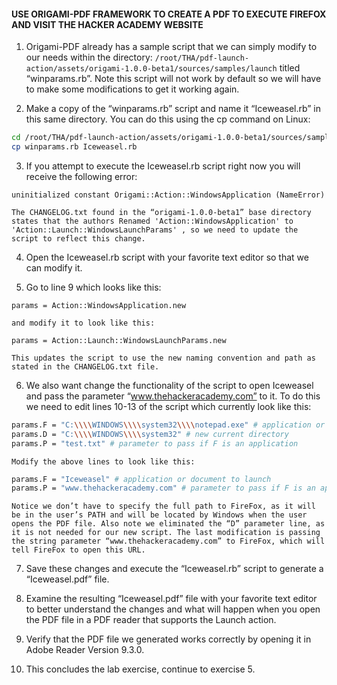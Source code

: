 #### USE ORIGAMI-PDF FRAMEWORK TO CREATE A PDF TO EXECUTE FIREFOX AND VISIT THE HACKER ACADEMY WEBSITE

1. Origami-PDF already has a sample script that we can simply modify to our needs within the directory: `/root/THA/pdf-launch-action/assets/origami-1.0.0-beta1/sources/samples/launch` titled “winparams.rb”. Note this script will not work by default so we will have to make some modifications to get it working again.

2. Make a copy of the “winparams.rb” script and name it “Iceweasel.rb” in this same directory. You can do this using the cp command on Linux:

  ```bash
  cd /root/THA/pdf-launch-action/assets/origami-1.0.0-beta1/sources/samples/launch
  cp winparams.rb Iceweasel.rb
  ```

3. If you attempt to execute the Iceweasel.rb script right now you will receive the following error:

  ```
  uninitialized constant Origami::Action::WindowsApplication (NameError)
  ```

    The CHANGELOG.txt found in the “origami-1.0.0-beta1” base directory states that the authors Renamed 'Action::WindowsApplication' to 'Action::Launch::WindowsLaunchParams' , so we need to update the script to reflect this change.

4. Open the Iceweasel.rb script with your favorite text editor so that we can modify it.

5. Go to line 9 which looks like this:

  ```
  params = Action::WindowsApplication.new
  ```

    and modify it to look like this:

  ```
  params = Action::Launch::WindowsLaunchParams.new
  ```

    This updates the script to use the new naming convention and path as stated in the CHANGELOG.txt file.

6. We also want change the functionality of the script to open Iceweasel and pass the parameter “www.thehackeracademy.com” to it. To do this we need to edit lines 10-13 of the script which currently look like this:

  ```bash
  params.F = "C:\\\\WINDOWS\\\\system32\\\\notepad.exe" # application or document to launch
  params.D = "C:\\\\WINDOWS\\\\system32" # new current directory
  params.P = "test.txt" # parameter to pass if F is an application
  ```

    Modify the above lines to look like this:

  ```bash
  params.F = "Iceweasel" # application or document to launch
  params.P = "www.thehackeracademy.com" # parameter to pass if F is an application
  ```

    Notice we don’t have to specify the full path to FireFox, as it will be in the user’s PATH and will be located by Windows when the user opens the PDF file. Also note we eliminated the “D” parameter line, as it is not needed for our new script. The last modification is passing the string parameter “www.thehackeracademy.com” to FireFox, which will tell FireFox to open this URL.

7. Save these changes and execute the “Iceweasel.rb” script to generate a “Iceweasel.pdf” file.

8. Examine the resulting “Iceweasel.pdf” file with your favorite text editor to better understand the changes and what will happen when you open the PDF file in a PDF reader that supports the Launch action.

9. Verify that the PDF file we generated works correctly by opening it in Adobe Reader Version 9.3.0.

10. This concludes the lab exercise, continue to exercise 5.